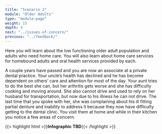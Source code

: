 ```yaml
---
title: "Scenario 2"
module: "Older Adults"
type: "module-page"
weight: 15
depth: 4
next: "../issues-of-concern/"
previous: "../feedback/"
---
```

<form method="post" action="."><div class="pageblock"><p>Here you will learn about the low functioning older adult population and adults who need home care. You will also learn about home care services for homebound adults and oral health services provided by each. </p>
<p>A couple years have passed and you are now an associate at a private dental practice. Your uncle’s health has declined and he has become dependent on others’ care and attention for most of the day. Your aunt tries to do the best she can, but her arthritis gets worse and she has difficulty cooking and moving around. She also cannot drive and used to rely on her husband for transportation, but now due to his illness he can not drive. The last time that you spoke with her, she was complaining about his ill fitting partial denture and inability to address it because they now have difficulty getting to the dental clinic. You visit them at home and while in their kitchen you notice a few areas of concern.</p>
</div><div class="pageblock">
</div>{{< highlight html >}}<b>Infographic TBD</b>{{< /highlight >}}</form>